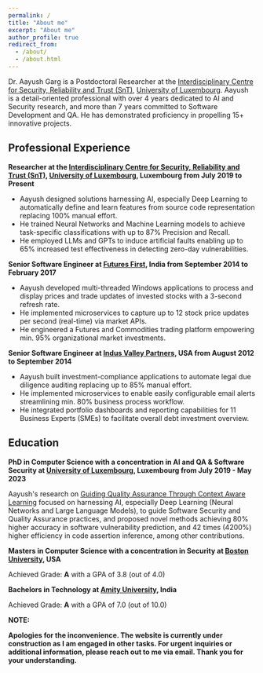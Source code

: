 ```yaml
---
permalink: /
title: "About me"
excerpt: "About me"
author_profile: true
redirect_from: 
  - /about/
  - /about.html
---
```


Dr. Aayush Garg is a Postdoctoral Researcher at the [Interdisciplinary Centre for Security, Reliability and Trust (SnT)](https://www.uni.lu/snt), [University of Luxembourg](https://www.uni.lu). Aayush is a detail-oriented professional with over 4 years dedicated to AI and Security research, and more than 7 years committed to Software Development and QA. He has demonstrated proficiency in propelling 15+ innovative projects.


Professional Experience
-----------------------
**Researcher at the [Interdisciplinary Centre for Security, Reliability and Trust (SnT)](https://www.uni.lu/snt), [University of Luxembourg](https://www.uni.lu), Luxembourg from July 2019 to Present**
- Aayush designed solutions harnessing AI, especially Deep Learning to automatically define and learn features from source code representation replacing 100% manual effort.
- He trained Neural Networks and Machine Learning models to achieve task-specific classifications with up to 87% Precision and Recall.
- He employed LLMs and GPTs to induce artificial faults enabling up to 65% increased test effectiveness in detecting zero-day vulnerabilities.

**Senior Software Engineer at [Futures First](https://futuresfirst.com), India from September 2014 to February 2017**
- Aayush developed multi-threaded Windows applications to process and display prices and trade updates of invested stocks with a 3-second refresh rate.
- He implemented microservices to capture up to 12 stock price updates per second (real-time) via market APIs.
- He engineered a Futures and Commodities trading platform empowering min. 95% organizational market investments.

**Senior Software Engineer at [Indus Valley Partners](https://www.ivp.in), USA from August 2012 to September 2014**
- Aayush built investment-compliance applications to automate legal due diligence auditing replacing up to 85% manual effort.
- He implemented microservices to enable easily configurable email alerts streamlining min. 80% business process workflow.
- He integrated portfolio dashboards and reporting capabilities for 11 Business Experts (SMEs) to facilitate overall debt investment overview.

Education
---------
**PhD in Computer Science with a concentration in AI and QA & Software Security at [University of Luxembourg](https://www.uni.lu/), Luxembourg from July 2019 - May 2023**

Aayush's research on [Guiding Quality Assurance Through Context Aware Learning](https://hdl.handle.net/10993/55042) focused on harnessing AI, especially Deep Learning (Neural Networks and Large Language Models), to guide Software Security and Quality Assurance practices, and proposed novel methods achieving 80% higher accuracy in software vulnerability prediction, and 42 times (4200%) higher efficiency in code assertion inference, among other contributions.

**Masters in Computer Science with a concentration in Security at [Boston University](https://www.bu.edu), USA**

Achieved Grade: **A** with a GPA of 3.8 (out of 4.0)

**Bachelors in Technology at [Amity University](https://www.amity.edu), India**

Achieved Grade: **A** with a GPA of 7.0 (out of 10.0)

**NOTE:**

**Apologies for the inconvenience. The website is currently under construction as I am engaged in other tasks. For urgent inquiries or additional information, please reach out to me via email. Thank you for your understanding.**

